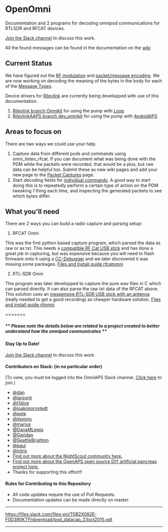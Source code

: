 # OpenOmni

Documentation and 2 programs for decoding omnipod communications for RTLSDR and RFCAT devices. 

[Join the Slack channel](https://omniaps.slack.com/) to discuss this work.

All the found messages can be found in the documentation on the [wiki](https://github.com/openaps/openomni/wiki)  

## Current Status

We have figured out the [RF modulation](https://github.com/openaps/openomni/wiki/RF-Modulation) and [packet/message encoding](https://github.com/openaps/openomni/wiki). We are now working on decoding the meaning of the bytes in the body for each of the [Message Types](https://github.com/openaps/openomni/wiki/Message-Types).

Device drivers for [Rileylink](https://getrileylink.org/) are currently being developped with use of this documentation:
1. [Rileylink branch Omnikit](https://github.com/ps2/rileylink_ios/tree/omnikit) for using the pump with [Loop](https://github.com/LoopKit/Loop)
2. [RileylinkAAPS branch dev_omnikit](https://github.com/ktomy/RileyLinkAAPS) for using the pump with [AndoidAPS](https://github.com/MilosKozak/AndroidAPS)

## Areas to focus on

There are two ways we could use your help.
  1. Capture data from different pods and commands using omni_listen_rfcat. If you can document what was being done with the PDM while the packets were recorded, that would be a plus, but raw data can be helpful too.  Submit these as new wiki pages and add your new page to the [Packet Captures](https://github.com/openaps/openomni/wiki/Packet-Captures) page.
  2. Start decoding fields for [individual commands](https://github.com/openaps/openomni/wiki/Message-Types). A good way to start doing this is to repeatedly perform a certain type of action on the PDM tweaking *1* thing each time, and inspecting the generated packets to see which bytes differ.

## What you'll need

There  are 2 ways you can build a radio capture and parsing setup:

1. RFCAT Omni

This was the first python based capture program, which parsed the data as raw or as txt.
This needs a [compatible RF Cat USB stick](https://int3.cc/products/rfcat) and has done a great job in capturing, but was expensive because you will need to flash firmware onto it using a [CC-Debugger](https://store.ti.com/CC-DEBUGGER-Debugger-and-Programmer-for-RF-System-on-Chips-P1627.aspx) and we later discovered it was missing some packages.
[Files and Install guide rfcatomni](https://github.com/openaps/openomni/rfcatomni)

2. RTL-SDR Omni

This program was later developped to capture the pure wav files in C which can parsed directly. It can also parse the raw txt data of the RFCAT above. This solution uses an [inexpensive RTL-SDR USB stick with an antenna](https://www.rtl-sdr.com/buy-rtl-sdr-dvb-t-dongles) (really needed to get a good recording) as cheaper hardware solution.
[Files and install guide rtlomni](https://github.com/openaps/openomni/rtlomni)

=======
##### ** Please note the details below are related to a project created to better understand how the omnipod communicates **


#### Stay Up to Date!
[Join the Slack channel](https://omniapsslack.azurewebsites.net/) to discuss this work.

#### Contributors on Slack: (in no particular order)
(To view, you must be logged into the OmniAPS Slack channel. [Click here](https://omniapsslack.azurewebsites.net/) to join.)
* [@dan](https://omniaps.slack.com/team/dan)
* [@larsonlr](https://omniaps.slack.com/team/larsonlr)
* [@t1djoe](https://omniaps.slack.com/team/t1djoe)
* [@joakimornstedt](https://omniaps.slack.com/team/joakimornstedt)
* [@pete](https://omniaps.slack.com/team/pete)
* [@itsmojo](https://omniaps.slack.com/team/itsmojo)
* [@marius](https://omniaps.slack.com/team/marius) 
* [@DanaMLewis](https://omniaps.slack.com/team/danamlewis)
* [@Garidan](https://omniaps.slack.com/team/garidan)
* [@SeattleBrighton](https://omniaps.slack.com/team/seattlebrighton)
* [@paul](https://omniaps.slack.com/team/paul)
* [@lytrix](https://omniaps.slack.com/team/lytrix)
* [Find out more about the NightScout community here.](https://github.com/nightscout)
* [Find out more about the OpenAPS open source DIY artificial pancreas project here.](https://openaps.org)
* Thanks for supporting this effort!!

#### Rules for Contributing to this Repository

* All code updates require the use of Pull Requests.
* Documentation updates can be made directly on master.

***
https://files.slack.com/files-pri/T0B2X082E-F0D390KTP/download/pod_datacap_23oct2015.odt
***
